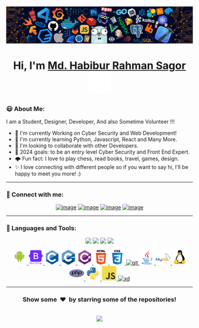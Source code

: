 <p align="center"><img src="https://raw.githubusercontent.com/mdabusufian/MdAbuSufian/main/assets/header.png"></p>


<h1 align="center">Hi, I'm <a href="https://github.com/devamrh">Md. Habibur Rahman Sagor<a><img src="https://github.com/Kathryn-Jie/Kathryn-Jie/blob/main/wave.gif" width="60px"/></h1>

### 😃 About Me:


I am a Student, Designer, Developer, And also Sometime Volunteer !!!
- 🔭  I'm currently Working on Cyber Security and Web Development!
- 🌱  I'm currently learning Python, Javascript, React and Many More.
- 👯  I'm looking to collaborate with other Developers.
- 🥅  2024 goals: to be an entry level Cyber Security and Front End Expert.
- 🌩️  Fun fact: I love to play chess, read books, travel, games, design.
- ✨  I love connecting with different people so if you want to say hi, I'll be happy to meet you more! :)


---


  
### 🤝 Connect with me:


<div align="center">

[![image](https://img.shields.io/badge/LinkedIn-0077B5?style=for-the-badge&logo=linkedin&logoColor=white)](https://www.linkedin.com/in/habibur-rahman-sagor/)
[![image](https://github.com/user-attachments/assets/106f69ed-b195-4435-a2d3-ddb0cc0d6d50)](https://leetcode.com/u/HRSagor/)
[![image](https://img.shields.io/badge/Facebook-1877F2?style=for-the-badge&logo=facebook&logoColor=white)](https://www.facebook.com/habibursagor00/)
[![image](https://img.shields.io/badge/Gmail-D14836?style=for-the-badge&logo=gmail&logoColor=white)](mailto:habiburr.sagor@gmail.com)

</div>


---

### 🎯 Languages and Tools:


<div align="center">
 <img src="https://img.shields.io/badge/Java%20-%23E00033.svg?&style=for-the-badge&logo=java&logoColor=white">   <img src="https://img.shields.io/badge/c++%20-%2300599C.svg?&style=for-the-badge&logo=c%2B%2B&logoColor=white">    <img src="https://img.shields.io/badge/git%20-%23F05032.svg?&style=for-the-badge&logo=git&logoColor=white"/>   <img src="http://img.shields.io/badge/-VS%20Code-000000?style=for-the-badge&logo=Visual-studio-code&logoColor=blue">             
</div>



<p align="center"> <a href="https://developer.android.com" target="_blank"> <img src="https://raw.githubusercontent.com/devicons/devicon/master/icons/android/android-original-wordmark.svg" alt="android" width="40" height="40"/> </a> <a href="https://getbootstrap.com" target="_blank"> <img src="https://raw.githubusercontent.com/devicons/devicon/master/icons/bootstrap/bootstrap-plain-wordmark.svg" alt="bootstrap" width="40" height="40"/> </a> <a href="https://www.cprogramming.com/" target="_blank"> <img src="https://raw.githubusercontent.com/devicons/devicon/master/icons/c/c-original.svg" alt="c" width="40" height="40"/> </a> <a href="https://www.w3schools.com/cpp/" target="_blank"> <img src="https://raw.githubusercontent.com/devicons/devicon/master/icons/cplusplus/cplusplus-original.svg" alt="cplusplus" width="40" height="40"/> </a> <a href="https://www.w3schools.com/cs/" target="_blank"> <img src="https://raw.githubusercontent.com/devicons/devicon/master/icons/csharp/csharp-original.svg" alt="csharp" width="40" height="40"/> </a>  <a href="https://www.w3.org/html/" target="_blank"> <img src="https://raw.githubusercontent.com/devicons/devicon/master/icons/html5/html5-original-wordmark.svg" alt="html5" width="40" height="40"/> </a> <a href="https://www.w3schools.com/css/" target="_blank"> <img src="https://raw.githubusercontent.com/devicons/devicon/master/icons/css3/css3-original-wordmark.svg" alt="css3" width="40" height="40"/> </a> <a href="https://git-scm.com/" target="_blank"> <img src="https://www.vectorlogo.zone/logos/git-scm/git-scm-icon.svg" alt="git" width="40" height="40"/> </a>  <a href="https://www.java.com" target="_blank"> <img src="https://raw.githubusercontent.com/devicons/devicon/master/icons/java/java-original.svg" alt="java" width="40" height="40"/> </a> <a href="https://www.mysql.com/" target="_blank"> <img src="https://raw.githubusercontent.com/devicons/devicon/master/icons/mysql/mysql-original-wordmark.svg" alt="mysql" width="40" height="40"/> </a>   <a href="https://www.linux.org/" target="_blank"> <img src="https://raw.githubusercontent.com/devicons/devicon/master/icons/linux/linux-original.svg" alt="linux" width="40" height="40"/> </a> <a href="https://www.php.net" target="_blank"> <img src="https://raw.githubusercontent.com/devicons/devicon/master/icons/php/php-original.svg" alt="php" width="40" height="40"/> </a> <a href="https://www.python.org" target="_blank"> <img src="https://raw.githubusercontent.com/devicons/devicon/master/icons/python/python-original.svg" alt="python" width="40" height="40"/> </a> <a href="https://developer.mozilla.org/en-US/docs/Web/JavaScript" target="_blank"> <img src="https://raw.githubusercontent.com/devicons/devicon/master/icons/javascript/javascript-original.svg" alt="javascript" width="40" height="40"/> </a> <a href="https://www.adobe.com/products/xd.html" target="_blank"> <img src="https://cdn.worldvectorlogo.com/logos/adobe-xd.svg" alt="xd" width="40" height="40"/> </a> </p>

  ---

<div align="center">
<h3 align="center">Show some &nbsp;❤️&nbsp; by starring some of the repositories!</h3>

  <br>
<img src="https://media.giphy.com/media/jpVnC65DmYeyRL4LHS/giphy.gif" width="20%">
</div>
